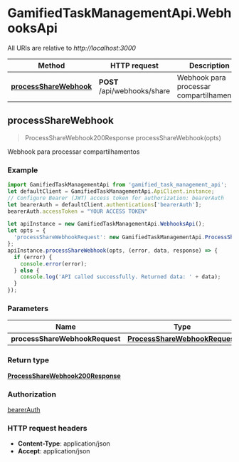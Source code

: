 # GamifiedTaskManagementApi.WebhooksApi

All URIs are relative to *http://localhost:3000*

Method | HTTP request | Description
------------- | ------------- | -------------
[**processShareWebhook**](WebhooksApi.md#processShareWebhook) | **POST** /api/webhooks/share | Webhook para processar compartilhamentos



## processShareWebhook

> ProcessShareWebhook200Response processShareWebhook(opts)

Webhook para processar compartilhamentos

### Example

```javascript
import GamifiedTaskManagementApi from 'gamified_task_management_api';
let defaultClient = GamifiedTaskManagementApi.ApiClient.instance;
// Configure Bearer (JWT) access token for authorization: bearerAuth
let bearerAuth = defaultClient.authentications['bearerAuth'];
bearerAuth.accessToken = "YOUR ACCESS TOKEN"

let apiInstance = new GamifiedTaskManagementApi.WebhooksApi();
let opts = {
  'processShareWebhookRequest': new GamifiedTaskManagementApi.ProcessShareWebhookRequest() // ProcessShareWebhookRequest | 
};
apiInstance.processShareWebhook(opts, (error, data, response) => {
  if (error) {
    console.error(error);
  } else {
    console.log('API called successfully. Returned data: ' + data);
  }
});
```

### Parameters


Name | Type | Description  | Notes
------------- | ------------- | ------------- | -------------
 **processShareWebhookRequest** | [**ProcessShareWebhookRequest**](ProcessShareWebhookRequest.md)|  | [optional] 

### Return type

[**ProcessShareWebhook200Response**](ProcessShareWebhook200Response.md)

### Authorization

[bearerAuth](../README.md#bearerAuth)

### HTTP request headers

- **Content-Type**: application/json
- **Accept**: application/json

